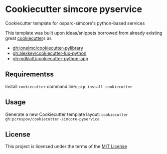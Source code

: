 Cookiecutter simcore pyservice
==============================

Cookiecutter template for osparc-simcore's python-based services

This template was built upon ideas/snippets borrowed from already existing great [cookiecutter]s as
- [gh:ionelmc/cookiecutter-pylibrary](https://github.com/ionelmc/cookiecutter-pylibrary)
- [gh:alexkey/cookiecutter-lux-python](https://github.com/alexkey/cookiecutter-lux-python/tree/master/%7B%7B%20cookiecutter.repo_name%20%7D%7D)
- [gh:mdklatt/cookiecutter-python-app](https://github.com/mdklatt/cookiecutter-python-app)

Requirementss
------------
Install `cookiecutter` command line: `pip install cookiecutter`


Usage
-----
Generate a new Cookiecutter template layout: `cookiecutter gh:pcrespov/cookiecutter-simcore-pyservice`    

License
-------
This project is licensed under the terms of the [MIT License](/LICENSE)


[cookiecutter]:https://github.com/audreyr/cookiecutter